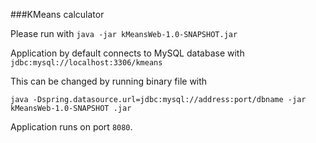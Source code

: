 ###KMeans calculator

Please run with `java -jar kMeansWeb-1.0-SNAPSHOT.jar`

Application by default connects to MySQL database with `jdbc:mysql://localhost:3306/kmeans`

This can be changed by running binary file with 

`java -Dspring.datasource.url=jdbc:mysql://address:port/dbname -jar kMeansWeb-1.0-SNAPSHOT
.jar`

Application runs on port `8080`.